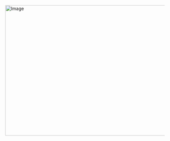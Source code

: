<img width="1018" height="413" alt="Image" src="https://github.com/user-attachments/assets/d18d5a7d-0e3b-4b46-b3a5-3c29c8163792" />